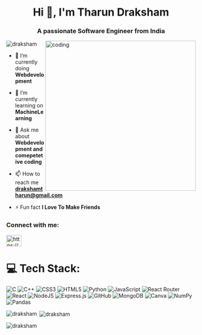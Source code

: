<h1 align="center">Hi 👋, I'm Tharun Draksham</h1>
<h3 align="center">A passionate Software Engineer from India</h3>
<img align="right" alt="coding" width="400" src="https://camo.githubusercontent.com/cae12fddd9d6982901d82580bdf321d81fb299141098ca1c2d4891870827bf17/68747470733a2f2f6d69726f2e6d656469756d2e636f6d2f6d61782f313336302f302a37513379765349765f7430696f4a2d5a2e676966">

<p align="left"> <img src="https://komarev.com/ghpvc/?username=draksham&label=Profile%20views&color=0e75b6&style=flat" alt="draksham" /> </p>

- 🔭 I’m currently doing **Webdevelopment**

- 🌱 I’m currently learning on **MachineLearning**

- 💬 Ask me about **Webdevelopment and comepetetive coding**

- 📫 How to reach me **drakshamtharun@gmail.com**

- ⚡ Fun fact **I Love To Make Friends**

<h3 align="left">Connect with me:</h3>
<p align="left">
<a href="https://linkedin.com/in/https://www.linkedin.com/in/tharun-draksham-361285257/" target="blank"><img align="center" src="https://raw.githubusercontent.com/rahuldkjain/github-profile-readme-generator/master/src/images/icons/Social/linked-in-alt.svg" alt="https://www.linkedin.com/in/tharun-draksham-361285257/" height="30" width="40" /></a>
</p>

# 💻 Tech Stack:
![C](https://img.shields.io/badge/c-%2300599C.svg?style=for-the-badge&logo=c&logoColor=white) ![C++](https://img.shields.io/badge/c++-%2300599C.svg?style=for-the-badge&logo=c%2B%2B&logoColor=white) ![CSS3](https://img.shields.io/badge/css3-%231572B6.svg?style=for-the-badge&logo=css3&logoColor=white) ![HTML5](https://img.shields.io/badge/html5-%23E34F26.svg?style=for-the-badge&logo=html5&logoColor=white) ![Python](https://img.shields.io/badge/python-3670A0?style=for-the-badge&logo=python&logoColor=ffdd54) ![JavaScript](https://img.shields.io/badge/javascript-%23323330.svg?style=for-the-badge&logo=javascript&logoColor=%23F7DF1E) ![React Router](https://img.shields.io/badge/React_Router-CA4245?style=for-the-badge&logo=react-router&logoColor=white) ![React](https://img.shields.io/badge/react-%2320232a.svg?style=for-the-badge&logo=react&logoColor=%2361DAFB) ![NodeJS](https://img.shields.io/badge/node.js-6DA55F?style=for-the-badge&logo=node.js&logoColor=white) ![Express.js](https://img.shields.io/badge/express.js-%23404d59.svg?style=for-the-badge&logo=express&logoColor=%2361DAFB) ![GitHub](https://img.shields.io/badge/GitHub-%23121011.svg?style=for-the-badge&logo=github&logoColor=white) ![MongoDB](https://img.shields.io/badge/MongoDB-%234ea94b.svg?style=for-the-badge&logo=mongodb&logoColor=white) ![Canva](https://img.shields.io/badge/Canva-%2300C4CC.svg?style=for-the-badge&logo=Canva&logoColor=white) ![NumPy](https://img.shields.io/badge/numpy-%23013243.svg?style=for-the-badge&logo=numpy&logoColor=white) ![Pandas](https://img.shields.io/badge/pandas-%23150458.svg?style=for-the-badge&logo=pandas&logoColor=white)

<p><img align="left" src="https://github-readme-stats.vercel.app/api/top-langs?username=draksham&show_icons=true&locale=en&layout=compact" alt="draksham" /></p>

<p>&nbsp;<img align="center" src="https://github-readme-stats.vercel.app/api?username=draksham&show_icons=true&locale=en" alt="draksham" /></p>

<p><img align="center" src="https://github-readme-streak-stats.herokuapp.com/?user=draksham&" alt="draksham" /></p>

